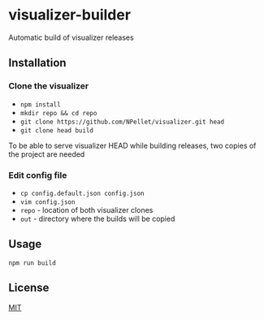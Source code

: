 # visualizer-builder

Automatic build of visualizer releases

## Installation

### Clone the visualizer

* `npm install`
* `mkdir repo && cd repo`
* `git clone https://github.com/NPellet/visualizer.git head`
* `git clone head build`

To be able to serve visualizer HEAD while building releases, two copies of the project are needed

### Edit config file

* `cp config.default.json config.json`
* `vim config.json`
 * `repo` - location of both visualizer clones
 * `out` - directory where the builds will be copied

## Usage

`npm run build`

## License

  [MIT](./LICENSE)
